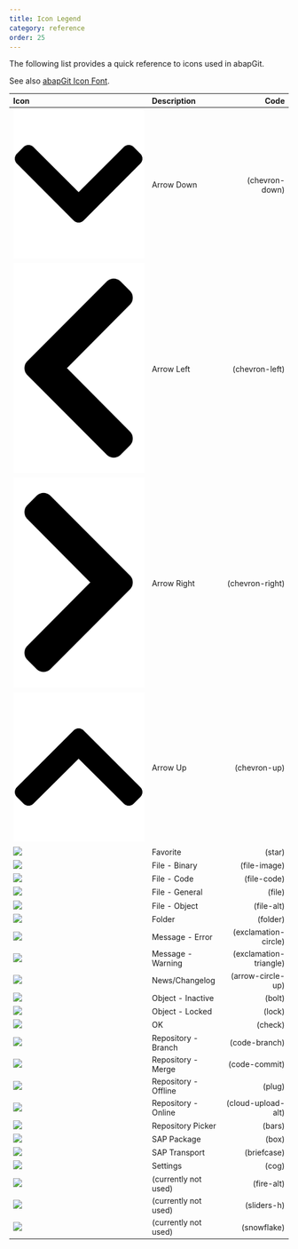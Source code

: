 ```yaml
---
title: Icon Legend
category: reference
order: 25
---
```


The following list provides a quick reference to icons used in abapGit.

See also [abapGit Icon Font](https://github.com/abapGit/icon-font).

Icon   | Description   | Code
:------------ | :------------ | ------------:
![](https://github.com/abapGit/icon-font/blob/master/svg/chevron-down.svg) | Arrow Down | (chevron-down)
![](https://github.com/abapGit/icon-font/blob/master/svg/chevron-left.svg) | Arrow Left | (chevron-left)
![](https://github.com/abapGit/icon-font/blob/master/svg/chevron-right.svg) | Arrow Right | (chevron-right)
![](https://github.com/abapGit/icon-font/blob/master/svg/chevron-up.svg) | Arrow Up | (chevron-up)
![](https://github.com/abapGit/icon-font/blob/master/svg/star.svg) | Favorite | (star)
![](https://github.com/abapGit/icon-font/blob/master/svg/file-image.svg) | File - Binary | (file-image)
![](https://github.com/abapGit/icon-font/blob/master/svg/file-code.svg) | File - Code | (file-code)
![](https://github.com/abapGit/icon-font/blob/master/svg/file.svg) | File - General | (file)
![](https://github.com/abapGit/icon-font/blob/master/svg/file-alt.svg) | File - Object | (file-alt)
![](https://github.com/abapGit/icon-font/blob/master/svg/folder.svg) | Folder | (folder)
![](https://github.com/abapGit/icon-font/blob/master/svg/exclamation-circle.svg) | Message - Error | (exclamation-circle)
![](https://github.com/abapGit/icon-font/blob/master/svg/exclamation-triangle.svg) | Message - Warning | (exclamation-triangle)
![](https://github.com/abapGit/icon-font/blob/master/svg/arrow-circle-up.svg) | News/Changelog | (arrow-circle-up)
![](https://github.com/abapGit/icon-font/blob/master/svg/bolt.svg) | Object - Inactive | (bolt)
![](https://github.com/abapGit/icon-font/blob/master/svg/lock.svg) | Object - Locked | (lock)
![](https://github.com/abapGit/icon-font/blob/master/svg/check.svg) | OK | (check)
![](https://github.com/abapGit/icon-font/blob/master/svg/code-branch.svg) | Repository - Branch | (code-branch)
![](https://github.com/abapGit/icon-font/blob/master/svg/code-commit.svg) | Repository - Merge | (code-commit)
![](https://github.com/abapGit/icon-font/blob/master/svg/plug.svg) | Repository - Offline | (plug)
![](https://github.com/abapGit/icon-font/blob/master/svg/cloud-upload-alt.svg) | Repository - Online | (cloud-upload-alt)
![](https://github.com/abapGit/icon-font/blob/master/svg/bars.svg) | Repository Picker | (bars)
![](https://github.com/abapGit/icon-font/blob/master/svg/box.svg) | SAP Package | (box)
![](https://github.com/abapGit/icon-font/blob/master/svg/briefcase.svg) | SAP Transport | (briefcase)
![](https://github.com/abapGit/icon-font/blob/master/svg/cog.svg) | Settings | (cog)
![](https://github.com/abapGit/icon-font/blob/master/svg/fire-alt.svg) | (currently not used) | (fire-alt)
![](https://github.com/abapGit/icon-font/blob/master/svg/sliders-h.svg) | (currently not used) | (sliders-h)
![](https://github.com/abapGit/icon-font/blob/master/svg/snowflake.svg) | (currently not used) | (snowflake)

